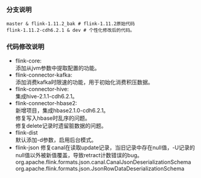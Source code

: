 ### 分支说明  
    master & flink-1.11.2_bak # flink-1.11.2原始代码
    flink-1.11.2-cdh6.2.1 & dev # 个性化修改后的代码。

### 代码修改说明  
* flink-core:  
    添加从jvm参数中提取配置的功能。
* flink-connector-kafka:  
    添加消费kafka时限速的功能，用于初始化消费积压数据。
* flink-connector-hive:  
    集成hive-2.1.1-cdh6.2.1。
* flink-connector-hbase2:  
    新增项目，集成hbase2.1.0-cdh6.2.1。  
    修复写入hbase时乱序的问题。  
    修复delete记录时遗留脏数据的问题。  
* flink-dist  
    默认添加-d参数，启用后台模式。  
* flink-json
    修复canal在读取update记录，当旧记录中存在null值，-U记录的null值以外被新值覆盖，导致retract计数错误的bug。  
        org.apache.flink.formats.json.canal.CanalJsonDeserializationSchema  
        org.apache.flink.formats.json.JsonRowDataDeserializationSchema  
